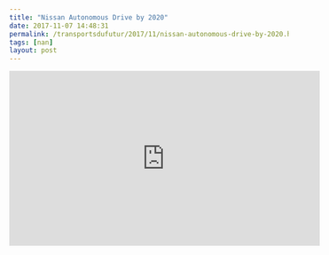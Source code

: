 ```yaml
---
title: "Nissan Autonomous Drive by 2020"
date: 2017-11-07 14:48:31
permalink: /transportsdufutur/2017/11/nissan-autonomous-drive-by-2020.html
tags: [nan]
layout: post
---
```


<iframe width="560" height="315" src="https://www.youtube.com/embed/WMFyz4DCxGQ" frameborder="0" allowfullscreen></iframe>
